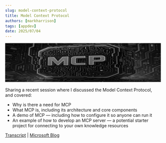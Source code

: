 ```yaml
---
slug: model-context-protocol
title: Model Context Protocol
authors: [markharrison]
tags: [appdev]
date: 2025/07/04
---
```


![agentic-ai](images/mcp.png)

Sharing a recent session where I discussed the Model Context Protocol, and covered:

- Why is there a need for MCP
- What MCP is, including its architecture and core components
- A demo of MCP — including how to configure it so anyone can run it
- An example of how to develop an MCP server — a potential starter project for connecting to your own knowledge resources

[Transcript](<https://markharrison.io/doc-mcp>)  | [Microsoft Blog](<https://techcommunity.microsoft.com/blog/appsonazureblog/model-context-protocol-mcp---why-what-how-part-1/4430385>)
